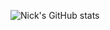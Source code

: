 ![Nick's GitHub stats](https://github-readme-stats.vercel.app/api?username=NickyLind&show_icons=true&theme=radical&hide=issues,contribs,stars)
